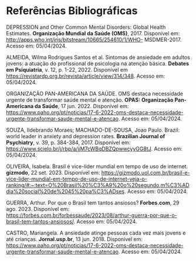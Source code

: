 # Referências Bibliográficas

<!-- [Inclua todas as referências (livros, artigos, sites, etc) utilizados no desenvolvimento do trabalho.] -->

 DEPRESSION and Other Common Mental Disorders: Global Health Estimates. **Organização Mundial da Saúde (OMS)**, 2017. Disponível em: http://apps.who.int/iris/bitstream/10665/254610/1/WHO- MSDMER-2017. Acesso em: 05/04/2024.

 ALMEIDA, Wilma Rodrigues Santos et al. Sintomas de ansiedade em adultos jovens: a atuação do profissional de psicologia na atenção básica. **Debates em Psiquiatria**, v. 12, p. 1-22, 2022. Disponível em https://revistardp.org.br/revista/article/view/314/348. Acesso em: 05/04/2024.

 ORGANIZAÇÃO PAN-AMERICANA DA SAÚDE. OMS destaca necessidade urgente de transformar saúde mental e atenção. **OPAS: Organização Pan-Americana da Saúde**, 17 jun. 2022. Disponível em: https://www.paho.org/pt/noticias/17-6-2022-oms-destaca-necessidade-urgente-transformar-saude-mental-e-atencao. Acesso em: 05/04/2024.

SOUZA, Ildebrando Moraes; MACHADO-DE-SOUSA, Joao Paulo. Brazil: world leader in anxiety and depression rates. **Brazilian Journal of Psychiatry**, v. 39, p. 384-384, 2017. Disponível em: https://www.scielo.br/j/rbp/a/jjM7cWBqDBZQpwwcyyGG8tJ. Acesso em: 05/04/2024.

 OLIVEIRA, Isabela. Brasil é vice-líder mundial em tempo de uso de internet. **gizmodo**, 22 set. 2023. Disponível em: https://gizmodo.uol.com.br/brasil-e-vice-lider-mundial-em-tempo-de-uso-de-internet-veja-o-ranking/#:~:text=O%20Brasil%20%C3%A9%20o%20segundo,m%C3%ADdia%20social%20de%2045%20pa%C3%ADses. Acesso em: 05/04/2024.

 GUERRA, Arthur. Por que o Brasil tem tantos ansiosos? **Forbes.com**, 29 ago. 2023. Disponível em: https://forbes.com.br/forbessaude/2023/08/arthur-guerra-por-que-o-brasil-tem-tantos-ansiosos/. Acesso em: 05/04/2024.

 CASTRO, Mariangela. A ansiedade atinge pessoas cada vez mais jovens e até crianças. **Jornal.usp.br**, 13 jun. 2018. Disponível em: https://www.paho.org/pt/noticias/17-6-2022-oms-destaca-necessidade-urgente-transformar-saude-mental-e-atencao. Acesso em: 05/04/2024.


<!-- > **Links Úteis**:
> - [Formato ABNT](https://www.normastecnicas.com/abnt/)
> - [Referências Bibliográficas da ABNT](https://comunidade.rockcontent.com/referencia-bibliografica-abnt/) -->
